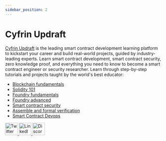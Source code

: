 ```yaml
---
sidebar_position: 2
---
```


# Cyfrin Updraft

[Cyfrin Updraft](https://updraft.cyfrin.io/) is the leading smart contract development learning platform to kickstart your career and build real-world projects, guided by industry-leading experts.
Learn smart contract development, smart contract security, zero knowledge proof, and everything you need to know to become a smart contract engineer or security researcher.
Learn through step-by-step tutorials and projects taught by the world's best educator:

- [Blockchain fundamentals](https://updraft.cyfrin.io/courses/blockchain-basics)
- [Solidity 101](https://updraft.cyfrin.io/courses/solidity)
- [Foundry fundamentals](https://updraft.cyfrin.io/courses/foundry)
- [Foundry advanced](https://updraft.cyfrin.io/courses/advanced-foundry)
- [Smart contract security](https://updraft.cyfrin.io/courses/security)
- [Assemble and formal verification](https://updraft.cyfrin.io/courses/formal-verification)
- [Smart Contract Devops](https://updraft.cyfrin.io/courses/wallets)

<a href='https://x.com/CyfrinUpdraft' >
   <img src="https://skillicons.dev/icons?i=twitter" height='40' alt="Twitter"/> 
</a>
<a href='https://www.linkedin.com/school/cyfrin-updraft/'>
   <img src="https://skillicons.dev/icons?i=linkedin" height='40' alt="LinkedIn" /> 
</a>
<a href='http://discord.gg/cyfrin'>
   <img src="https://skillicons.dev/icons?i=discord" height='40' alt="Discord" /> 
</a>
